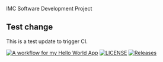 IMC Software Development Project

## Test change
This is a test update to trigger CI.

[![A workflow for my Hello World App](https://github.com/sandaraung35/DevOpsClassLab1/actions/workflows/main.yml/badge.svg)](https://github.com/sandaraung35/DevOpsClassLab1/actions/workflows/main.yml)
[![LICENSE](https://img.shields.io/github/license/sandaraung35/devops.svg?style=flat-square)](https://github.com/sandaraung35/devops/blob/master/LICENSE)
[![Releases](https://img.shields.io/github/release/sandaraung35/devops/all.svg?style=flat-square)](https://github.com/sandaraung35/devops/releases)

